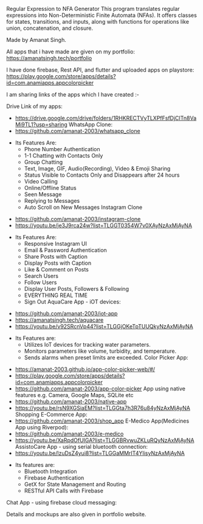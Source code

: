 Regular Expression to NFA Generator
This program translates regular expressions into Non-Deterministic Finite Automata (NFAs). It offers classes for states, transitions, and inputs, along with functions for operations like union, concatenation, and closure.

Made by Amanat Singh.

All apps that i have made are given on my portfolio:
https://amanatsingh.tech/portfolio

I have done firebase, Rest API, and flutter and uploaded apps on playstore:
https://play.google.com/store/apps/details?id=com.anamiapps.appcolorpicker

I am sharing links of the apps which I have created :-

Drive Link of my apps:
- https://drive.google.com/drive/folders/1RHKRECTVyTLXPfFsfDjCITn8VaMi9TL1?usp=sharing
WhatsApp Clone:
- https://github.com/amanat-2003/whatsapp_clone
* Its Features Are:
    * Phone Number Authentication
    * 1-1 Chatting with Contacts Only
    * Group Chatting
    * Text, Image, GIF, Audio(Recording), Video & Emoji Sharing
    * Status Visible to Contacts Only and Disappears after 24 hours
    * Video Calling
    * Online/Offline Status
    * Seen Message
    * Replying to Messages
    * Auto Scroll on New Messages
Instagram Clone
- https://github.com/amanat-2003/instagram-clone
- https://youtu.be/je3J9rca24w?list=TLGGT0354W7v0XAyNzAxMjAyNA
* Its Features Are:
    * Responsive Instagram UI
    * Email & Password Authentication
    * Share Posts with Caption
    * Display Posts with Caption
    * Like & Comment on Posts
    * Search Users
    * Follow Users
    * Display User Posts, Followers & Following
    * EVERYTHING REAL TIME
    * Sign Out
AquaCare App - iOT devices:
- https://github.com/amanat-2003/iot-app
- https://amanatsingh.tech/aquacare
- https://youtu.be/v92SRcnVp44?list=TLGGjOKeTpTUUQkyNzAxMjAyNA 
* Its Features are:
    * Utilizes IoT devices for tracking water parameters.
    * Monitors parameters like volume, turbidity, and temperature.
    * Sends alarms when preset limits are exceeded.
Color Picker App:
- https://amanat-2003.github.io/app-color-picker-web/#/
- https://play.google.com/store/apps/details?id=com.anamiapps.appcolorpicker
- https://github.com/amanat-2003/app-color-picker
App using native features e.g. Camera, Google Maps, SQLite etc
- https://github.com/amanat-2003/native-app
- https://youtu.be/rsN9XGSiaEM?list=TLGGta7h3R76u84yNzAxMjAyNA
Shopping E-Commerce App:
- https://github.com/amanat-2003/shop_app
E-Medico App(Medicines App using Riverpod):
- https://github.com/amanat-2003/e-medico
- https://youtu.be/XaRpdOfUIGA?list=TLGGBRvwuZKLuRQyNzAxMjAyNA
AssistoCare App - using serial bluetooth connection:
- https://youtu.be/lzuDsZ4yui8?list=TLGGaMMrIT4YIisyNzAxMjAyNA
* Its features are:
    * Bluetooth Integration
    * Firebase Authentication
    * GetX for State Management and Routing
    * RESTful API Calls with Firebase

Chat App - using firebase cloud messaging:

Details and mockups are also given in portfolio website.

